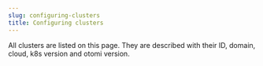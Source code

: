 ```yaml
---
slug: configuring-clusters
title: Configuring clusters
---
```


All clusters are listed on this page. They are described with their ID, domain, cloud, k8s version and otomi version.
